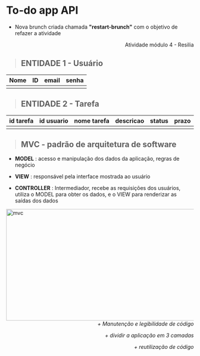 # To-do app API

+ <p>Nova brunch criada chamada <b>"restart-brunch"</b> com o objetivo de refazer a atividade</p>

<div align="right">
Atividade módulo 4 - Resilia
</div>  

> ## ENTIDADE 1 - Usuário

| Nome | ID  | email | senha |
| ---- | --- | ----- | ----- |
|      |     |       |       |

> ## ENTIDADE 2 - Tarefa

| id tarefa | id usuario | nome tarefa | descricao | status | prazo |
| --------- | ---------- | ----------- | --------- |--------|-------|
|           |            |             |           |        |       |


> ## MVC - padrão de arquitetura de software

- <p><b>MODEL</b> : acesso e manipulação dos dados da aplicação, regras de negócio</p>
- <p><b>VIEW</b> : responsável pela interface mostrada ao usuário</p>
- <p><b>CONTROLLER</b> : Intermediador, recebe as requisições dos usuários, utiliza o MODEL para obter os dados, e o VIEW para renderizar as saídas dos dados</p>
</div>

<img align="left" alt="mvc" src="https://user-images.githubusercontent.com/87882835/141708463-4e1bc5b5-6169-41e1-8c53-07c3a74cf115.png" width="650px" height="300px">

<div align="right">
  <br>
  
  ##
  
  <p><i> + Manutenção e legibilidade de código</i></p>
  <p><i> + dividir a aplicação em 3 camadas</i></p>
  <p><i> + reutilização de código</i></p>
  
  
</div>

##

  

